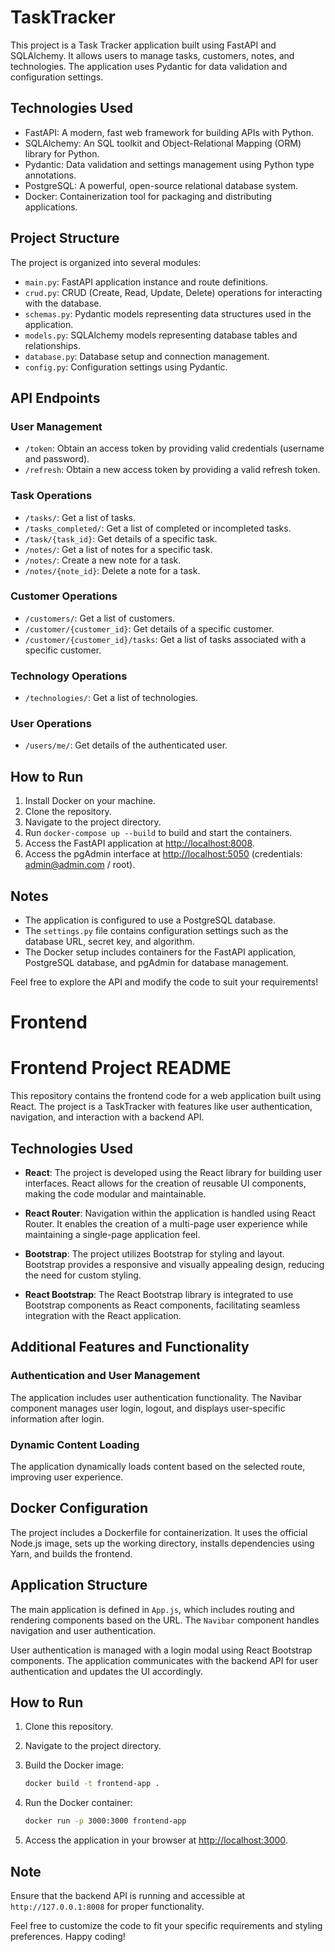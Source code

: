 # TaskTracker

This project is a Task Tracker application built using FastAPI and SQLAlchemy. It allows users to manage tasks, customers, notes, and technologies. The application uses Pydantic for data validation and configuration settings.

## Technologies Used

- FastAPI: A modern, fast web framework for building APIs with Python.
- SQLAlchemy: An SQL toolkit and Object-Relational Mapping (ORM) library for Python.
- Pydantic: Data validation and settings management using Python type annotations.
- PostgreSQL: A powerful, open-source relational database system.
- Docker: Containerization tool for packaging and distributing applications.

## Project Structure

The project is organized into several modules:

- `main.py`: FastAPI application instance and route definitions.
- `crud.py`: CRUD (Create, Read, Update, Delete) operations for interacting with the database.
- `schemas.py`: Pydantic models representing data structures used in the application.
- `models.py`: SQLAlchemy models representing database tables and relationships.
- `database.py`: Database setup and connection management.
- `config.py`: Configuration settings using Pydantic.

## API Endpoints

### User Management

- `/token`: Obtain an access token by providing valid credentials (username and password).
- `/refresh`: Obtain a new access token by providing a valid refresh token.

### Task Operations

- `/tasks/`: Get a list of tasks.
- `/tasks_completed/`: Get a list of completed or incompleted tasks.
- `/task/{task_id}`: Get details of a specific task.
- `/notes/`: Get a list of notes for a specific task.
- `/notes/`: Create a new note for a task.
- `/notes/{note_id}`: Delete a note for a task.

### Customer Operations

- `/customers/`: Get a list of customers.
- `/customer/{customer_id}`: Get details of a specific customer.
- `/customer/{customer_id}/tasks`: Get a list of tasks associated with a specific customer.

### Technology Operations

- `/technologies/`: Get a list of technologies.

### User Operations

- `/users/me/`: Get details of the authenticated user.

## How to Run

1. Install Docker on your machine.
2. Clone the repository.
3. Navigate to the project directory.
4. Run `docker-compose up --build` to build and start the containers.
5. Access the FastAPI application at [http://localhost:8008](http://localhost:8008).
6. Access the pgAdmin interface at [http://localhost:5050](http://localhost:5050) (credentials: admin@admin.com / root).

## Notes

- The application is configured to use a PostgreSQL database.
- The `settings.py` file contains configuration settings such as the database URL, secret key, and algorithm.
- The Docker setup includes containers for the FastAPI application, PostgreSQL database, and pgAdmin for database management.

Feel free to explore the API and modify the code to suit your requirements!

# Frontend
# Frontend Project README

This repository contains the frontend code for a web application built using React. The project is a TaskTracker with features like user authentication, navigation, and interaction with a backend API.

## Technologies Used

- **React**: The project is developed using the React library for building user interfaces. React allows for the creation of reusable UI components, making the code modular and maintainable.

- **React Router**: Navigation within the application is handled using React Router. It enables the creation of a multi-page user experience while maintaining a single-page application feel.

- **Bootstrap**: The project utilizes Bootstrap for styling and layout. Bootstrap provides a responsive and visually appealing design, reducing the need for custom styling.

- **React Bootstrap**: The React Bootstrap library is integrated to use Bootstrap components as React components, facilitating seamless integration with the React application.

## Additional Features and Functionality
### Authentication and User Management
The application includes user authentication functionality. The Navibar component manages user login, logout, and displays user-specific information after login.

### Dynamic Content Loading
The application dynamically loads content based on the selected route, improving user experience.

## Docker Configuration

The project includes a Dockerfile for containerization. It uses the official Node.js image, sets up the working directory, installs dependencies using Yarn, and builds the frontend.


## Application Structure

The main application is defined in `App.js`, which includes routing and rendering components based on the URL. The `Navibar` component handles navigation and user authentication.

User authentication is managed with a login modal using React Bootstrap components. The application communicates with the backend API for user authentication and updates the UI accordingly.

## How to Run

1. Clone this repository.
2. Navigate to the project directory.
3. Build the Docker image:

    ```bash
    docker build -t frontend-app .
    ```

4. Run the Docker container:

    ```bash
    docker run -p 3000:3000 frontend-app
    ```

5. Access the application in your browser at [http://localhost:3000](http://localhost:3000).

## Note

Ensure that the backend API is running and accessible at `http://127.0.0.1:8008` for proper functionality.

Feel free to customize the code to fit your specific requirements and styling preferences. Happy coding!